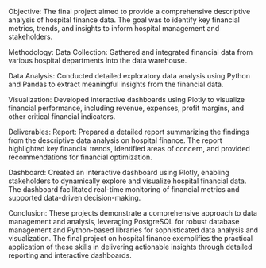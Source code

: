 Objective: The final project aimed to provide a comprehensive descriptive analysis of hospital finance data. The goal was to identify key financial metrics, trends, and insights to inform hospital management and stakeholders.

Methodology:
Data Collection: Gathered and integrated financial data from various hospital departments into the data warehouse.

Data Analysis: Conducted detailed exploratory data analysis using Python and Pandas to extract meaningful insights from the financial data.

Visualization: Developed interactive dashboards using Plotly to visualize financial performance, including revenue, expenses, profit margins, and other critical financial indicators.

Deliverables:
Report:
Prepared a detailed report summarizing the findings from the descriptive data analysis on hospital finance.
The report highlighted key financial trends, identified areas of concern, and provided recommendations for financial optimization.

Dashboard:
Created an interactive dashboard using Plotly, enabling stakeholders to dynamically explore and visualize hospital financial data.
The dashboard facilitated real-time monitoring of financial metrics and supported data-driven decision-making.

Conclusion:
These projects demonstrate a comprehensive approach to data management and analysis, leveraging PostgreSQL for robust database management and Python-based libraries for sophisticated data analysis and visualization. The final project on hospital finance exemplifies the practical application of these skills in delivering actionable insights through detailed reporting and interactive dashboards.

